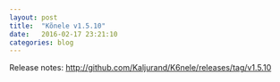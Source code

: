 ```yaml
---
layout: post
title:  "Kõnele v1.5.10"
date:   2016-02-17 23:21:10
categories: blog
---
```


Release notes: <http://github.com/Kaljurand/K6nele/releases/tag/v1.5.10>
